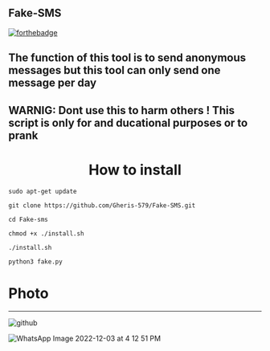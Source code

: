 ## Fake-SMS
[![forthebadge](https://forthebadge.com/images/badges/made-with-python.svg)](https://forthebadge.com)

<h2>The function of this tool is to send anonymous messages but this tool can only send one message per day </h2>

<h2>WARNIG: Dont use this to harm others ! This script is only for and ducational purposes or to prank</h2>
<h1  align="center">How to install</h1>

``
sudo apt-get update
``

``
git clone https://github.com/Gheris-579/Fake-SMS.git
``

``
cd Fake-sms
``

``
chmod +x ./install.sh
``

``
./install.sh
``

``
python3 fake.py
``



# Photo
***


![github](https://user-images.githubusercontent.com/103877241/205496862-6463e7e3-72fd-42db-81e5-50cf93b0e063.png)


![WhatsApp Image 2022-12-03 at 4 12 51 PM](https://user-images.githubusercontent.com/103877241/205496868-39c371fb-b185-4c1c-a486-6d8d969ce7e2.jpeg)


